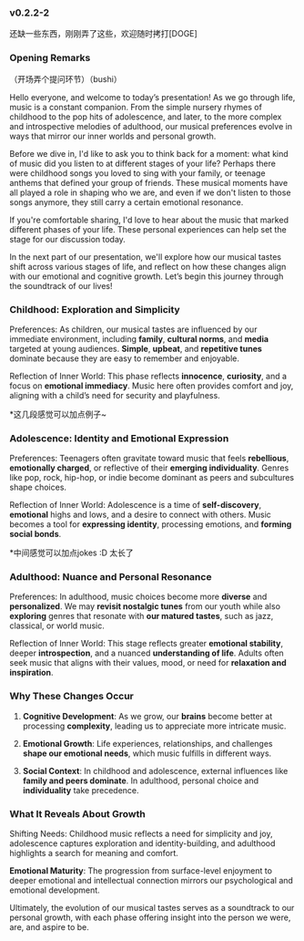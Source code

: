 ### v0.2.2-2

还缺一些东西，刚刚弄了这些，欢迎随时拷打[DOGE]

### Opening Remarks 

（开场弄个提问环节）（bushi）

Hello everyone, and welcome to today’s presentation! As we go through life, music is a constant companion. From the simple nursery rhymes of childhood to the pop hits of adolescence, and later, to the more complex and introspective melodies of adulthood, our musical preferences evolve in ways that mirror our inner worlds and personal growth.

Before we dive in, I'd like to ask you to think back for a moment: what kind of music did you listen to at different stages of your life? Perhaps there were childhood songs you loved to sing with your family, or teenage anthems that defined your group of friends. These musical moments have all played a role in shaping who we are, and even if we don't listen to those songs anymore, they still carry a certain emotional resonance.

If you're comfortable sharing, I'd love to hear about the music that marked different phases of your life. These personal experiences can help set the stage for our discussion today.

In the next part of our presentation, we'll explore how our musical tastes shift across various stages of life, and reflect on how these changes align with our emotional and cognitive growth. Let’s begin this journey through the soundtrack of our lives!

### Childhood: Exploration and Simplicity

Preferences: As children, our musical tastes are influenced by our immediate environment, including **family**, **cultural norms**, and **media** targeted at young audiences. **Simple**, **upbeat**, and **repetitive tunes** dominate because they are easy to remember and enjoyable.

Reflection of Inner World: This phase reflects **innocence**, **curiosity**, and a focus on **emotional immediacy**. Music here often provides comfort and joy, aligning with a child’s need for security and playfulness.

\*这几段感觉可以加点例子~

### Adolescence: Identity and Emotional Expression

Preferences: Teenagers often gravitate toward music that feels **rebellious**, **emotionally charged**, or reflective of their **emerging individuality**. Genres like pop, rock, hip-hop, or indie become dominant as peers and subcultures shape choices.

Reflection of Inner World: Adolescence is a time of **self-discovery**, **emotional** highs and lows, and a desire to connect with others. Music becomes a tool for **expressing identity**, processing emotions, and **forming social bonds**.

\*中间感觉可以加点jokes :D 太长了

### Adulthood: Nuance and Personal Resonance

Preferences: In adulthood, music choices become more **diverse** and **personalized**. We may **revisit nostalgic tunes** from our youth while also **exploring** genres that resonate with **our matured tastes**, such as jazz, classical, or world music.

Reflection of Inner World: This stage reflects greater **emotional stability**, deeper **introspection**, and a nuanced **understanding of life**. Adults often seek music that aligns with their values, mood, or need for **relaxation and inspiration**.

### Why These Changes Occur

1. **Cognitive Development**: As we grow, our **brains** become better at processing **complexity**, leading us to appreciate more intricate music.

2. **Emotional Growth**: Life experiences, relationships, and challenges **shape our emotional needs**, which music fulfills in different ways.

3. **Social Context**: In childhood and adolescence, external influences like **family and peers dominate**. In adulthood, personal choice and **individuality** take precedence.

### What It Reveals About Growth

Shifting Needs: Childhood music reflects a need for simplicity and joy, adolescence captures exploration and identity-building, and adulthood highlights a search for meaning and comfort.

**Emotional Maturity**: The progression from surface-level enjoyment to deeper emotional and intellectual connection mirrors our psychological and emotional development.

Ultimately, the evolution of our musical tastes serves as a soundtrack to our personal growth, with each phase offering insight into the person we were, are, and aspire to be.
